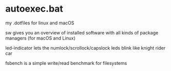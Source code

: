 # autoexec.bat
my .dotfiles for linux and macOS

sw gives you an overview of installed software with all kinds of package managers (for macOS and Linux)

led-indicator lets the numlock/scrollock/capslock leds blink like knight rider car

fsbench is a simple write/read benchmark for filesystems
